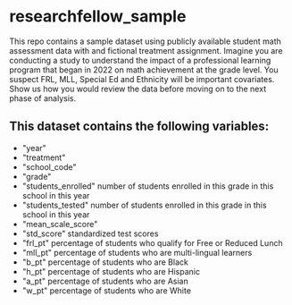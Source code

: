 # researchfellow_sample
This repo contains a sample dataset using publicly available student math assessment data with and fictional treatment assignment. Imagine you are conducting a study to understand the impact of a professional learning program that began in 2022 on math achievement at the grade level. You suspect FRL, MLL, Special Ed and Ethnicity will be important covariates.  Show us how you would review the data before moving on to the next phase of analysis.

## This dataset contains the following variables:
* "year"             
* "treatment"         
* "school_code"
* "grade"
* "students_enrolled" number of students enrolled in this grade in this school in this year
* "students_tested"  number of students enrolled in this grade in this school in this year
* "mean_scale_score"  
* "std_score" standardized test scores
* "frl_pt" percentage of students who qualify for Free or Reduced Lunch
* "mll_pt" percentage of students who are multi-lingual learners           
* "b_pt" percentage of students who are Black
* "h_pt" percentage of students who are Hispanic
* "a_pt" percentage of students who are Asian
* "w_pt" percentage of students who are White

